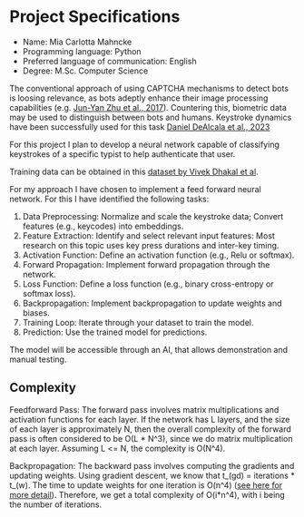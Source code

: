 # Project Specifications

* Name: Mia Carlotta Mahncke
* Programming language: Python
* Preferred language of communication: English
* Degree:  M.Sc. Computer Science


The conventional approach of using CAPTCHA mechanisms to detect bots is loosing relevance, as bots adeptly enhance their image processing capabilities (e.g. [Jun-Yan Zhu et al., 2017](https://openaccess.thecvf.com/content_iccv_2017/html/Zhu_Unpaired_Image-To-Image_Translation_ICCV_2017_paper.html)). Countering this, biometric data may be used to distinguish between bots and humans. 
Keystroke dynamics have been successfully used for this task [Daniel DeAlcala et al., 2023](https://openaccess.thecvf.com/content/CVPR2023W/Biometrics/html/DeAlcala_BeCAPTCHA-Type_Biometric_Keystroke_Data_Generation_for_Improved_Bot_Detection_CVPRW_2023_paper.html)

For this project I plan to develop a neural network capable of classifying keystrokes of a specific typist to help authenticate that user.

Training data can be obtained in this [dataset by Vivek Dhakal et al](https://userinterfaces.aalto.fi/136Mkeystrokes/).


For my approach I have chosen to implement a feed forward neural network. For this I have identified the following tasks:
1. Data Preprocessing: Normalize and scale the keystroke data; Convert features (e.g., keycodes) into embeddings.
2. Feature Extraction: Identify and select relevant input features: Most research on this topic uses key press durations and inter-key timing.
3. Activation Function: Define an activation function (e.g., Relu or softmax).
4. Forward Propagation: Implement forward propagation through the network.
5. Loss Function: Define a loss function (e.g., binary cross-entropy or softmax loss).
6. Backpropagation: Implement backpropagation to update weights and biases.
7. Training Loop: Iterate through your dataset to train the model.
8. Prediction: Use the trained model for predictions.

The model will be accessible through an AI, that allows demonstration and manual testing.

## Complexity

Feedforward Pass:
The forward pass involves matrix multiplications and activation functions for each layer. If the network has L layers, and the size of each layer is approximately N, then the overall complexity of the forward pass is often considered to be O(L * N^3), since we do matrix multiplication at each layer. Assuming L <= N, the complexity is O(N^4).

Backpropagation:
The backward pass involves computing the gradients and updating weights. 
Using gradient descent, we know that t_(gd) = iterations * t_(w). 
The time to update weights for one iteration is O(n^4) ([see here for more detail](https://lunalux.io/computational-complexity-of-neural-networks/)). Therefore, we get a total complexity of O(i*n^4), with i being the number of iterations.
